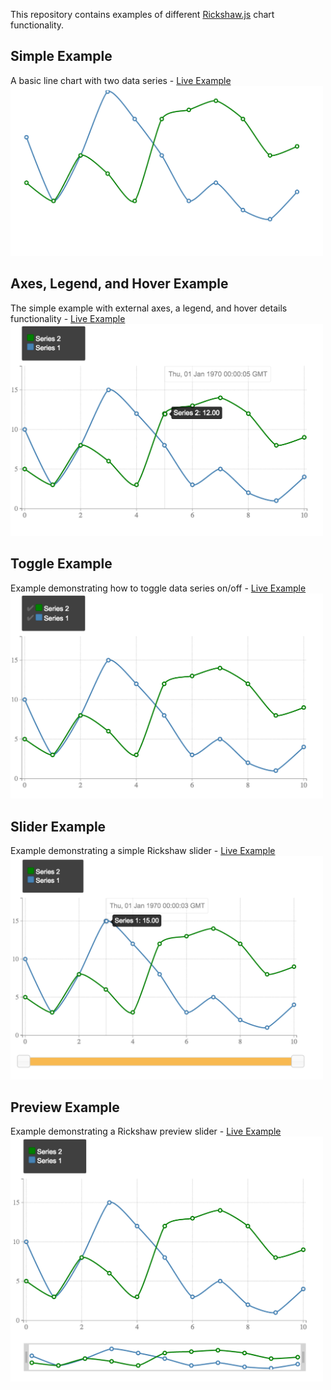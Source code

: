 This repository contains examples of different [Rickshaw.js](http://code.shutterstock.com/rickshaw/) chart functionality.

## Simple Example
A basic line chart with two data series - [Live Example](http://www.mattnedrich.com/rickshaw_examples/simple_graph.html)
<img src="https://github.com/mattnedrich/rickshaw_examples/blob/master/screenshots/simple_example.png" width="500px"/>

## Axes, Legend, and Hover Example
The simple example with external axes, a legend, and hover details functionality - [Live Example](http://www.mattnedrich.com/rickshaw_examples/advanced_graph.html)
<img src="https://github.com/mattnedrich/rickshaw_examples/blob/master/screenshots/advanced_example.png" width="500px"/>

## Toggle Example
Example demonstrating how to toggle data series on/off - [Live Example](http://www.mattnedrich.com/rickshaw_examples/toggle_graph.html)
<img src="https://github.com/mattnedrich/rickshaw_examples/blob/master/screenshots/toggle_example.png" width="500px"/>

## Slider Example
Example demonstrating a simple Rickshaw slider - [Live Example](http://www.mattnedrich.com/rickshaw_examples/slider_graph.html)
<img src="https://github.com/mattnedrich/rickshaw_examples/blob/master/screenshots/basic_slider_example.png" width="500px"/>

## Preview Example
Example demonstrating a Rickshaw preview slider - [Live Example](http://www.mattnedrich.com/rickshaw_examples/preview_graph.html)
<img src="https://github.com/mattnedrich/rickshaw_examples/blob/master/screenshots/preview_slider_example.png" width="500px"/>